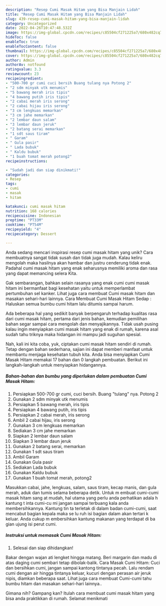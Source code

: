 ```yaml
---
description: "Resep Cumi Masak Hitam yang Bisa Manjain Lidah"
title: "Resep Cumi Masak Hitam yang Bisa Manjain Lidah"
slug: 439-resep-cumi-masak-hitam-yang-bisa-manjain-lidah
category: Uncategorized
date: 2022-04-26T10:47:48.532Z
image: https://img-global.cpcdn.com/recipes/c85504cf271225a7/680x482cq70/cumi-masak-hitam-foto-resep-utama.jpg
hideToc: false
enableToc: true
enableTocContent: false
thumbnail: https://img-global.cpcdn.com/recipes/c85504cf271225a7/680x482cq70/cumi-masak-hitam-foto-resep-utama.jpg
cover: https://img-global.cpcdn.com/recipes/c85504cf271225a7/680x482cq70/cumi-masak-hitam-foto-resep-utama.jpg
author: Admin
authorAv: notfound
ratingvalue: 3.3
reviewcount: 23
recipeingredient:
- "500-700 gr cumi cuci bersih Buang tulang nya Potong 2"
- "2 sdm minyak utk menumis"
- "5 bawang merah iris tipis"
- "4 bawang putih iris tipis"
- "2 cabai merah iris serong"
- "2 cabai hijau iris serong"
- "3 cm lengkuas memarkan"
- "3 cm jahe memarkan"
- "2 lembar daun salam"
- "3 lembar daun jeruk"
- "2 batang serai memarkan"
- "1 sdt saus tiram"
- " Garam"
- " Gula pasir"
- " Lada bubuk"
- " Kaldu bubuk"
- "1 buah tomat merah potong2"
recipeinstructions:

- "Sudah jadi dan siap dinikmati!"
categories:
- Resep
tags:
- cumi
- masak
- hitam

katakunci: cumi masak hitam 
nutrition: 168 calories
recipecuisine: Indonesian
preptime: "PT33M"
cooktime: "PT54M"
recipeyield: "4"
recipecategory: Dessert

---
```





Anda sedang mencari inspirasi resep cumi masak hitam yang unik? Cara membuatnya sangat tidak susah dan tidak juga mudah. Kalau keliru mengolah maka hasilnya akan hambar dan justru cenderung tidak enak. Padahal cumi masak hitam yang enak seharusnya memiliki aroma dan rasa yang dapat memancing selera Kita.





Gak sembarangan, bahkan selain rasanya yang enak cumi cumi masak hitam ini bermanfaat bagi kesehatan yaitu untuk memperlambat pertumbuhan sel kanker. Lihat juga cara membuat Cumi masak hitam dan masakan sehari-hari lainnya. Cara Membuat Cumi Masak Hitam Sedap : Haluskan semua bumbu cumi hitam lalu ditumis sampai harum.

Ada beberapa hal yang sedikit banyak berpengaruh terhadap kualitas rasa dari cumi masak hitam, pertama dari jenis bahan, kemudian pemilihan bahan segar sampai cara mengolah dan menyajikannya. Tidak usah pusing kalau ingin menyiapkan cumi masak hitam yang enak di rumah, karena asal sudah tahu triknya maka hidangan ini mampu jadi suguhan spesial.






Nah, kali ini kita coba, yuk, ciptakan cumi masak hitam sendiri di rumah. Tetap dengan bahan sederhana, sajian ini dapat memberi manfaat untuk membantu menjaga kesehatan tubuh kita. Anda bisa menyiapkan Cumi Masak Hitam memakai 17 bahan dan 0 langkah pembuatan. Berikut ini langkah-langkah untuk menyiapkan hidangannya.

<!--inarticleads1-->

##### Bahan-bahan dan bumbu yang diperlukan dalam pembuatan Cumi Masak Hitam:

1. Persiapkan 500-700 gr cumi, cuci bersih. Buang &#34;tulang&#34; nya. Potong 2
1. Gunakan 2 sdm minyak utk menumis
1. Persiapkan 5 bawang merah, iris tipis
1. Persiapkan 4 bawang putih, iris tipis
1. Persiapkan 2 cabai merah, iris serong
1. Ambil 2 cabai hijau, iris serong
1. Gunakan 3 cm lengkuas memarkan
1. Sediakan 3 cm jahe memarkan
1. Siapkan 2 lembar daun salam
1. Siapkan 3 lembar daun jeruk
1. Gunakan 2 batang serai, memarkan
1. Gunakan 1 sdt saus tiram
1. Ambil  Garam
1. Gunakan  Gula pasir
1. Sediakan  Lada bubuk
1. Gunakan  Kaldu bubuk
1. Gunakan 1 buah tomat merah, potong2


Masukkan cabai, jahe, lengkuas, salam, saus tiram, kecap manis, dan gula merah, aduk dan tumis selama beberapa detik. Untuk m embuat cumi-cumi masak hitam sang at mudah, hal utama yang perlu anda perhatikan adala h kantung t inta cumi-cu mi jangan sampai terbuang kala anda membersihkannya. Kantung tin ta terletak di dalam badan cumi-cumi, saat mencabut bagian kepala maka se lu ruh isi bagian dalam akan tertari k keluar. Anda cukup m embersihkan kantung makanan yang terdapat di ba gian ujung isi perut cumi. 

<!--inarticleads2-->

##### Instruksi untuk memasak Cumi Masak Hitam:


1. Selesai dan siap dihidangkan!

Bakar dengan wajan ati lengket hingga matang. Beri margarin dan madu di atas daging cumi sembari tetap dibolak-balik. Cara Masak Cumi Hitam: Cuci dan bersihkan cumi, jangan sampai kantong tintanya pecah. Lalu rendam cumi dengan air hingga tintanya keluar, kucuri dengan perasan air jeruk nipis, diamkan beberapa saat. Lihat juga cara membuat Cumi-cumi tahu bumbu hitam dan masakan sehari-hari lainnya.. 

Gimana nih? Gampang kan? Itulah cara membuat cumi masak hitam yang bisa anda praktikkan di rumah. Selamat menikmati
